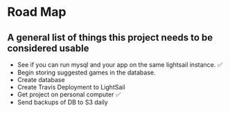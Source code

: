 # Road Map
## A general list of things this project needs to be considered usable

- See if you can run mysql and your app on the same lightsail instance. :white_check_mark:
- Begin storing suggested games in the database.
- Create database
- Create Travis Deployment to LightSail
- Get project on personal computer :white_check_mark:
- Send backups of DB to S3 daily 
